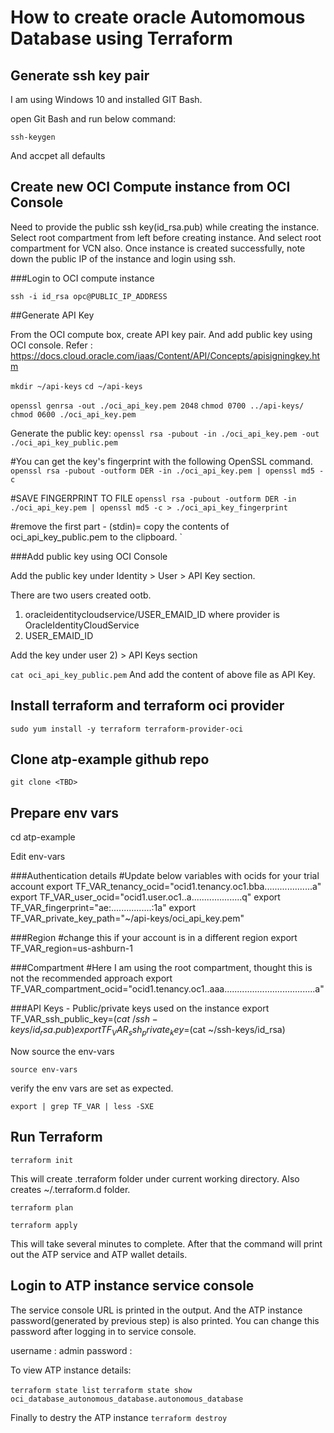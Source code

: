 # How to create oracle Automomous Database using Terraform

## Generate ssh key pair

I am using Windows 10 and installed GIT Bash.

open Git Bash and run below command:

`ssh-keygen`

And accpet all defaults

## Create new OCI Compute instance from OCI Console
Need to provide the public ssh key(id_rsa.pub) while creating the instance.
Select root compartment from left before creating instance. And select root compartment for VCN also.
Once instance is created successfully, note down the public IP of the instance and login using ssh.

###Login to OCI compute instance

`ssh -i id_rsa opc@PUBLIC_IP_ADDRESS`

##Generate API Key

From the OCI compute box, create API key pair. And add public key using OCI console.
Refer : https://docs.cloud.oracle.com/iaas/Content/API/Concepts/apisigningkey.htm

`mkdir ~/api-keys`
`cd ~/api-keys`

`openssl genrsa -out ./oci_api_key.pem 2048`
`chmod 0700 ../api-keys/`
`chmod 0600 ./oci_api_key.pem`

Generate the public key:
`openssl rsa -pubout -in ./oci_api_key.pem -out ./oci_api_key_public.pem`

#You can get the key's fingerprint with the following OpenSSL command. 
`openssl rsa -pubout -outform DER -in ./oci_api_key.pem | openssl md5 -c`

#SAVE FINGERPRINT TO FILE
`openssl rsa -pubout -outform DER -in ./oci_api_key.pem | openssl md5 -c > ./oci_api_key_fingerprint`

#remove the first part - (stdin)=
copy the contents of oci_api_key_public.pem to the clipboard. `




###Add public key using OCI Console

Add the public key under Identity > User > API Key section.

There are two users created ootb. 
1) oracleidentitycloudservice/USER_EMAID_ID where provider is OracleIdentityCloudService 
2) USER_EMAID_ID

Add the key under user 2) > API Keys section

`cat oci_api_key_public.pem` 
And add the content of above file as API Key.

## Install terraform and terraform oci provider

`sudo yum install -y terraform terraform-provider-oci`

## Clone atp-example github repo

`git clone <TBD>`


## Prepare env vars 

cd atp-example

Edit env-vars 

###Authentication details
#Update below variables with ocids for your trial account
export TF_VAR_tenancy_ocid="ocid1.tenancy.oc1.bba...................a"
export TF_VAR_user_ocid="ocid1.user.oc1..a....................q"
export TF_VAR_fingerprint="ae:................:1a"
export TF_VAR_private_key_path="~/api-keys/oci_api_key.pem"

###Region
#change this if your account is in a different region
export TF_VAR_region=us-ashburn-1

###Compartment
#Here I am using the root compartment, thought this is not the recommended approach
export TF_VAR_compartment_ocid="ocid1.tenancy.oc1..aaa....................................a"

###API Keys - Public/private keys used on the instance
export TF_VAR_ssh_public_key=$(cat ~/ssh-keys/id_rsa.pub)
export TF_VAR_ssh_private_key=$(cat ~/ssh-keys/id_rsa)

Now source the env-vars

`source env-vars`

verify the env vars are set as expected.

`export | grep TF_VAR | less -SXE`

## Run Terraform

`terraform init`

This will create .terraform folder under current working directory. Also creates ~/.terraform.d folder.

`terraform plan`

`terraform apply`

This will take several minutes to complete. After that the command will print out the ATP service and ATP wallet details.


## Login to ATP instance service console

The service console URL is printed in the output. And the ATP instance password(generated by previous step) is also printed. You can change this password after logging in to service console.

username : admin
password : <use the password displayed in the terraform apply cmd output>
  
To view ATP instance details:

`terraform state list`
`terraform state show oci_database_autonomous_database.autonomous_database`



Finally to destry the ATP instance
`terraform destroy`






